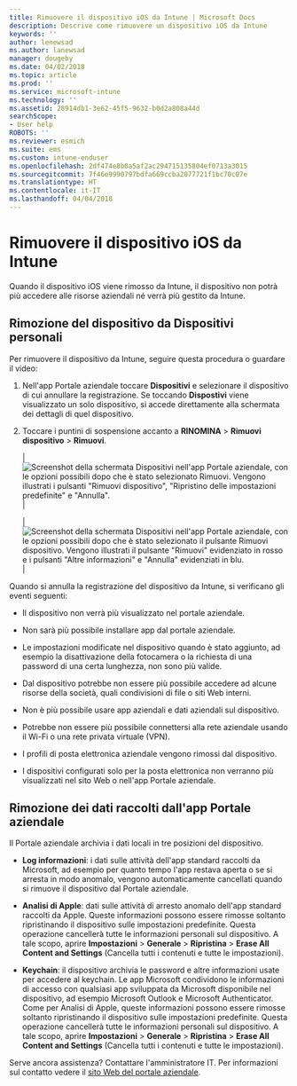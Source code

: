 ```yaml
---
title: Rimuovere il dispositivo iOS da Intune | Microsoft Docs
description: Descrive come rimuovere un dispositivo iOS da Intune
keywords: ''
author: lenewsad
ms.author: lanewsad
manager: dougeby
ms.date: 04/02/2018
ms.topic: article
ms.prod: ''
ms.service: microsoft-intune
ms.technology: ''
ms.assetid: 28914db1-3e62-45f5-9632-b0d2a808a44d
searchScope:
- User help
ROBOTS: ''
ms.reviewer: esmich
ms.suite: ems
ms.custom: intune-enduser
ms.openlocfilehash: 2df474e8b0a5af2ac294715135804ef0713a3015
ms.sourcegitcommit: 7f46e9990797bdfa669ccba2077721f1bc70c07e
ms.translationtype: HT
ms.contentlocale: it-IT
ms.lasthandoff: 04/04/2018
---
```

# <a name="remove-your-ios-device-from-intune"></a>Rimuovere il dispositivo iOS da Intune

Quando il dispositivo iOS viene rimosso da Intune, il dispositivo non potrà più accedere alle risorse aziendali né verrà più gestito da Intune.


## <a name="removing-the-device-from-my-devices"></a>Rimozione del dispositivo da Dispositivi personali

Per rimuovere il dispositivo da Intune, seguire questa procedura o guardare il video:


1.  Nell'app Portale aziendale toccare **Dispositivi** e selezionare il dispositivo di cui annullare la registrazione. Se toccando **Dispostivi** viene visualizzato un solo dispositivo, si accede direttamente alla schermata dei dettagli di quel dispositivo.

2.  Toccare i puntini di sospensione accanto a **RINOMINA** > **Rimuovi dispositivo** > **Rimuovi**.  

    |![Screenshot della schermata Dispositivi nell'app Portale aziendale, con le opzioni possibili dopo che è stato selezionato Rimuovi. Vengono illustrati i pulsanti "Rimuovi dispositivo", "Ripristino delle impostazioni predefinite" e "Annulla".](/intune-user-help/media/cp_ios_unenroll_after_1804_001.png)|

    |![Screenshot della schermata Dispositivi nell'app Portale aziendale, con le opzioni possibili dopo che è stato selezionato il pulsante Rimuovi dispositivo. Vengono illustrati il pulsante "Rimuovi" evidenziato in rosso e i pulsanti "Altre informazioni" e "Annulla" evidenziati in blu.](/intune-user-help/media/cp_ios_unenroll_after_1804_002.png)|


  Quando si annulla la registrazione del dispositivo da Intune, si verificano gli eventi seguenti:

  -   Il dispositivo non verrà più visualizzato nel portale aziendale.

  -   Non sarà più possibile installare app dal portale aziendale.

  -   Le impostazioni modificate nel dispositivo quando è stato aggiunto, ad esempio la disattivazione della fotocamera o la richiesta di una password di una certa lunghezza, non sono più valide.

  -   Dal dispositivo potrebbe non essere più possibile accedere ad alcune risorse della società, quali condivisioni di file o siti Web interni.

  -   Non è più possibile usare app aziendali e dati aziendali sul dispositivo.

  -   Potrebbe non essere più possibile connettersi alla rete aziendale usando il Wi-Fi o una rete privata virtuale (VPN).

  -   I profili di posta elettronica aziendale vengono rimossi dal dispositivo.

  -   I dispositivi configurati solo per la posta elettronica non verranno più visualizzati nel sito Web o nell'app Portale aziendale.

## <a name="removing-data-collected-by-the-company-portal-app"></a>Rimozione dei dati raccolti dall'app Portale aziendale

Il Portale aziendale archivia i dati locali in tre posizioni del dispositivo.

-   **Log informazioni**: i dati sulle attività dell'app standard raccolti da Microsoft, ad esempio per quanto tempo l'app restava aperta o se si arresta in modo anomalo, vengono automaticamente cancellati quando si rimuove il dispositivo dal Portale aziendale.

-   **Analisi di Apple**: dati sulle attività di arresto anomalo dell'app standard raccolti da Apple. Queste informazioni possono essere rimosse soltanto ripristinando il dispositivo sulle impostazioni predefinite. Questa operazione cancellerà tutte le informazioni personali sul dispositivo. A tale scopo, aprire **Impostazioni** > **Generale** > **Ripristina** > **Erase All Content and Settings** (Cancella tutti i contenuti e tutte le impostazioni).

-   **Keychain**: il dispositivo archivia le password e altre informazioni usate per accedere al keychain. Le app Microsoft condividono le informazioni di accesso con qualsiasi app sviluppata da Microsoft disponibile nel dispositivo, ad esempio Microsoft Outlook e Microsoft Authenticator. Come per Analisi di Apple, queste informazioni possono essere rimosse soltanto ripristinando il dispositivo sulle impostazioni predefinite. Questa operazione cancellerà tutte le informazioni personali sul dispositivo. A tale scopo, aprire **Impostazioni** > **Generale** > **Ripristina** > **Erase All Content and Settings** (Cancella tutti i contenuti e tutte le impostazioni).


Serve ancora assistenza? Contattare l'amministratore IT. Per informazioni sul contatto vedere il [sito Web del portale aziendale](https://portal.manage.microsoft.com#HelpDeskDialog).
